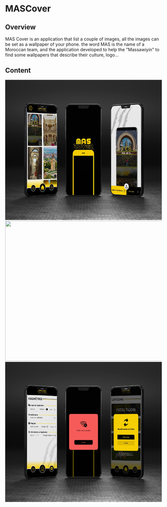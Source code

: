 # MASCover

## Overview
MAS Cover is an application that list a couple of images, all the images can be set as a wallpaper of your phone.
the word MAS is the name of a Moroccan team, and the application developed to help the "Massawiyin" to find some wallpapers that describe their culture, logo...

## Content

<img src="/image_mas.png" width="600" height="450"/>

<img src="/image_mas-3.png" width="600" height="450"/>

<img src="/image_mas-2.png" width="600" height="450"/>

